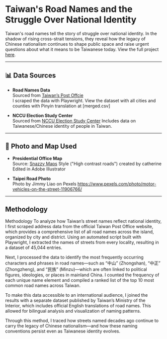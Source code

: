 # Taiwan's Road Names and the Struggle Over National Identity

Taiwan's road names tell the story of struggle over national identity. In the shadow of rising cross-strait tensions, they reveal how the legacy of Chinese nationalism continues to shape public space and raise urgent questions about what it means to be Taiwanese today.
View the full project [here](https://ashley-yihui-lee.github.io/taiwan-road).

---

## 📊 Data Sources

- **Road Names Data**  
  Sourced from [Taiwan’s Post Offcie](https://www.post.gov.tw/post/internet/Postal/index.jsp?ID=207)  
  I scraped the data with Playwright. View the dataset with all cities and counties with Pinyin translation at [merged.csv]
  
- **NCCU Election Study Center**  
  Sourced from [NCCU Election Study Center](https://esc.nccu.edu.tw/PageDoc/Detail?fid=7804&id=6960) 
  Includes data on Taiwanese/Chinese identity of people in Taiwan.

---

## 🎥 Photo and Map Used

- **Presidential Office Map**  
  Source: [Snazzy Maps](https://snazzymaps.com)
  Style ("High contrast roads") created by catherine
  Edited in Adobe Illustrator

- **Taipei Road Photo**  
  Photo by Jimmy Liao on Pexels
  https://www.pexels.com/photo/motor-vehicles-on-the-street-11906766/
---

## Methodology
Methodology
To analyze how Taiwan’s street names reflect national identity, I first scraped address data from the official Taiwan Post Office website, which provides a comprehensive list of all road names across the island, organized by city and district. Using an automated script built with Playwright, I extracted the names of streets from every locality, resulting in a dataset of 45,044 entries.

Next, I processed the data to identify the most frequently occurring characters and phrases in road names—such as “中山” (Zhongshan), “中正” (Zhongzheng), and “民族” (Minzu)—which are often linked to political figures, ideologies, or places in mainland China. I counted the frequency of each unique name element and compiled a ranked list of the top 10 most common road names across Taiwan.

To make this data accessible to an international audience, I joined the results with a separate dataset published by Taiwan’s Ministry of the Interior, which includes official English translations of road names. This allowed for bilingual analysis and visualization of naming patterns.

Through this method, I traced how streets named decades ago continue to carry the legacy of Chinese nationalism—and how these naming conventions persist even as Taiwanese identity evolves.

